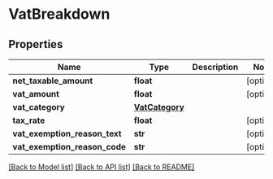 # VatBreakdown

## Properties
Name | Type | Description | Notes
------------ | ------------- | ------------- | -------------
**net_taxable_amount** | **float** |  | [optional] 
**vat_amount** | **float** |  | [optional] 
**vat_category** | [**VatCategory**](VatCategory.md) |  | 
**tax_rate** | **float** |  | [optional] 
**vat_exemption_reason_text** | **str** |  | [optional] 
**vat_exemption_reason_code** | **str** |  | [optional] 

[[Back to Model list]](../README.md#documentation-for-models) [[Back to API list]](../README.md#documentation-for-api-endpoints) [[Back to README]](../README.md)


